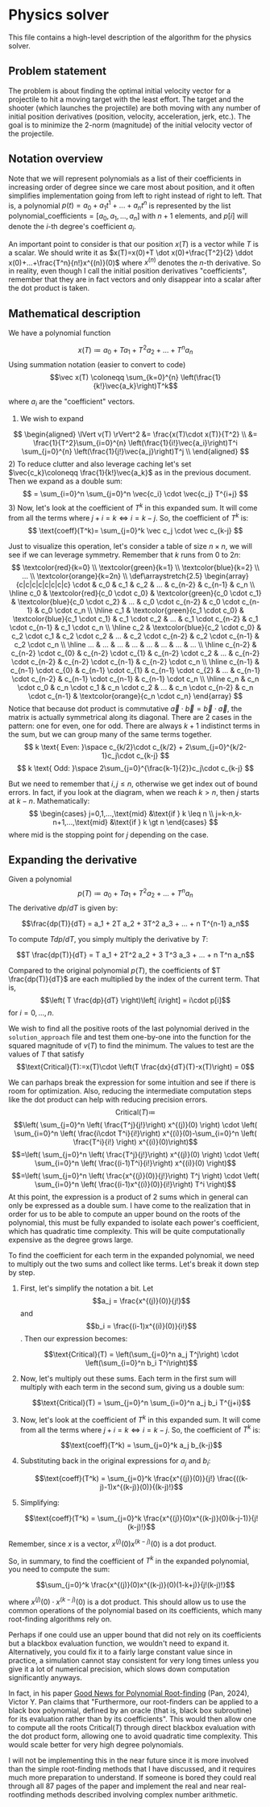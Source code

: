 # Physics solver
This file contains a high-level description of the algorithm for the physics solver.

## Problem statement
The problem is about finding the optimal initial velocity vector for a projectile to hit a moving target with the least effort. The target and the shooter (which launches the projectile) are both moving with any number of initial position derivatives (position, velocity, acceleration, jerk, etc.). The goal is to minimize the 2-norm (magnitude) of the initial velocity vector of the projectile.

## Notation overview
Note that we will represent polynomials as a list of their coefficients in increasing order of degree since we care most about position, and it often simplifies implementation going from left to right instead of right to left. That is, a polynomial $p(t)=a_0+a_1 t^1+...+a_n t^n$ is represented by the list $\text{polynomial\_coefficients}=[a_0,a_1,...,a_n]$ with $n+1$ elements, and $p[i]$ will denote the $i$-th degree's coefficient $a_i$.

An important point to consider is that our position $x(T)$ is a vector while $T$ is a scalar. We should write it as $x(T)=x(0)+T \dot x(0)+\frac{T^2}{2} \ddot x(0)+...+\frac{T^n}{n!}x^{(n)}(0)$ where $x^{(n)}$ denotes the $n$-th derivative. So in reality, even though I call the initial position derivatives "coefficients", remember that they are in fact vectors and only disappear into a scalar after the dot product is taken.

## Mathematical description

We have a polynomial function

$$x(T) \coloneqq a_0 + T a_1 + T^2 a_2  + ... + T^n a_n$$
Using summation notation (easier to convert to code)
$$\vec x(T) \coloneqq \sum_{k=0}^{n} \left(\frac{1}{k!}\vec{a_k}\right)T^k$$

where $a_i$ are the "coefficient" vectors. 
1) We wish to expand 

$$
\begin{aligned}
\lVert v(T) \rVert^2 &= \frac{x(T)\cdot x(T)}{T^2}
\\
&= \frac{1}{T^2}\sum_{i=0}^{n} \left(\frac{1}{i!}\vec{a_i}\right)T^i \sum_{j=0}^{n} \left(\frac{1}{j!}\vec{a_j}\right)T^j 
\\
\end{aligned}
$$
2) To reduce clutter and also leverage caching let's set $\vec{c_k}\coloneqq \frac{1}{k!}\vec{a_k}$ as in the previous document. Then we expand as a double sum:
$$
= \sum_{i=0}^n \sum_{j=0}^n \vec{c_i} \cdot \vec{c_j} T^{i+j}
$$
3) Now, let's look at the coefficient of $T^k$ in this expanded sum. It will come from all the terms where $j+i=k\iff i=k-j$. So, the coefficient of $T^k$ is:
$$
\text{coeff}(T^k)= \sum_{j=0}^k \vec c_j \cdot \vec c_{k-j}
$$

Just to visualize this operation, let's consider a table of size $n \times n$, we will see if we can leverage symmetry. Remember that $k$ runs from $0$ to $2n$:
$$
\textcolor{red}{k=0}
\\
\textcolor{green}{k=1}
\\
\textcolor{blue}{k=2}
\\
...
\\
\textcolor{orange}{k=2n}
\\
\def\arraystretch{2.5}
\begin{array}{c|c|c|c|c|c|c|c}
\cdot & c_0 & c_1 & c_2 & ... & c_{n-2} & c_{n-1} & c_n 
\\ \hline
c_0 & \textcolor{red}{c_0 \cdot c_0} & \textcolor{green}{c_0 \cdot c_1} & \textcolor{blue}{c_0 \cdot c_2} & ... & c_0 \cdot c_{n-2} & c_0 \cdot c_{n-1} & c_0 \cdot c_n
\\ \hline
c_1 & \textcolor{green}{c_1 \cdot c_0} & \textcolor{blue}{c_1 \cdot c_1} & c_1 \cdot c_2 & ... & c_1 \cdot c_{n-2} & c_1 \cdot c_{n-1} & c_1 \cdot c_n
\\ \hline
c_2 & \textcolor{blue}{c_2 \cdot c_0} & c_2 \cdot c_1 & c_2 \cdot c_2 & ... & c_2 \cdot c_{n-2} & c_2 \cdot c_{n-1} & c_2 \cdot c_n
\\ \hline
... & ... & ... & ... & ... & ... & ... & ...
\\ \hline
c_{n-2} & c_{n-2} \cdot c_{0} & c_{n-2} \cdot c_{1} & c_{n-2} \cdot c_2 & ... & c_{n-2} \cdot c_{n-2} & c_{n-2} \cdot c_{n-1} & c_{n-2} \cdot c_n
\\ \hline
c_{n-1} & c_{n-1} \cdot c_{0} & c_{n-1} \cdot c_{1} & c_{n-1} \cdot c_{2} & ... & c_{n-1} \cdot c_{n-2} & c_{n-1} \cdot c_{n-1} & c_{n-1} \cdot c_n
\\ \hline
c_n & c_n \cdot c_0 & c_n \cdot c_1 & c_n \cdot c_2 & ... & c_n \cdot c_{n-2} & c_n \cdot c_{n-1} & \textcolor{orange}{c_n \cdot c_n}
\end{array}
$$
Notice that because dot product is commutative $\vec a \cdot \vec b = \vec b \cdot \vec a$, the matrix is actually symmetrical along its diagonal. 
There are 2 cases in the pattern: one for even, one for odd. There are always $k+1$ indistinct terms in the sum, but we can group many of the same terms together.
$$
k \text{ Even: }\space c_{k/2}\cdot c_{k/2} + 2\sum_{j=0}^{k/2-1}c_j\cdot c_{k-j}
$$
$$
k \text{ Odd: }\space 2\sum_{j=0}^{\frac{k-1}{2}}c_j\cdot c_{k-j}
$$

But we need to remember that $i,j\leq n$, otherwise we get index out of bound errors. In fact, if you look at the diagram, when we reach $k>n$, then $j$ starts at $k-n$. Mathematically:
$$
\begin{cases}
j=0,1,...,\text{mid} &\text{if } k \leq n
\\
j=k-n,k-n+1,...,\text{mid} &\text{if } k \gt n
\end{cases}
$$
where $\text{mid}$ is the stopping point for $j$ depending on the case.

## Expanding the derivative
Given a polynomial
$$p(T) \coloneqq a_0 + T a_1 + T^2 a_2  + ... + T^n a_n$$
The derivative $dp/dT$ is given by:

$$\frac{dp(T)}{dT} = a_1 + 2T a_2 + 3T^2 a_3 + ... + n T^{n-1} a_n$$

To compute $T dp/dT$, you simply multiply the derivative by $T$:

$$T \frac{dp(T)}{dT} = T a_1 + 2T^2 a_2  + 3 T^3 a_3 + ... + n T^n a_n$$

Compared to the original polynomial $p(T)$, the coefficients of $T \frac{dp(T)}{dT}$ are each multiplied by the index of the current term. That is, $$\left( T \frac{dp}{dT} \right)\left[ i\right] = i\cdot p[i]$$ for $i=0,...,n$.

We wish to find all the positive roots of the last polynomial derived in the `solution_approach` file and test them one-by-one into the function for the squared magnitude of $v(T)$ to find the minimum. The values to test are the values of $T$ that satisfy $$\text{Critical}(T):=x(T)\cdot \left(T \frac{dx}{dT}(T)-x(T)\right) = 0$$

We can parhaps break the expression for some intuition and see if there is room for optimization. Also, reducing the intermediate computation steps like the dot product can help with reducing precision errors.
$$\text{Critical}(T)\coloneqq$$
$$\left( \sum_{j=0}^n \left( \frac{T^j}{j!}\right) x^{(j)}(0) \right) \cdot \left( \sum_{i=0}^n \left( \frac{i\cdot T^i}{i!}\right) x^{(i)}(0)-\sum_{i=0}^n \left( \frac{T^i}{i!} \right) x^{(i)}(0)\right)$$
$$=\left( \sum_{j=0}^n \left( \frac{T^j}{j!}\right) x^{(j)}(0) \right) \cdot \left( \sum_{i=0}^n \left( \frac{(i-1)T^i}{i!}\right) x^{(i)}(0) \right)$$
$$=\left( \sum_{j=0}^n \left( \frac{x^{(j)}(0)}{j!}\right) T^j \right) \cdot \left( \sum_{i=0}^n \left( \frac{(i-1)x^{(i)}(0)}{i!}\right) T^i \right)$$
At this point, the expression is a product of 2 sums which in general can only be expressed as a double sum. I have come to the realization that in order for us to be able to compute an upper bound on the roots of the polynomial, this must be fully expanded to isolate each power's coefficient, which has quadratic time complexity. This will be quite computationally expensive as the degree grows large.

To find the coefficient for each term in the expanded polynomial, we need to multiply out the two sums and collect like terms. Let's break it down step by step.

1) First, let's simplify the notation a bit. Let $$a_j = \frac{x^{(j)}(0)}{j!}$$ and $$b_i = \frac{(i-1)x^{(i)}(0)}{i!}$$. Then our expression becomes:

   $$\text{Critical}(T) = \left(\sum_{j=0}^n a_j T^j\right) \cdot \left(\sum_{i=0}^n b_i T^i\right)$$

2) Now, let's multiply out these sums. Each term in the first sum will multiply with each term in the second sum, giving us a double sum:

   $$\text{Critical}(T) = \sum_{j=0}^n \sum_{i=0}^n a_j b_i T^{j+i}$$

3) Now, let's look at the coefficient of $T^k$ in this expanded sum. It will come from all the terms where $j+i=k\iff i=k-j$. So, the coefficient of $T^k$ is:

   $$\text{coeff}(T^k) = \sum_{j=0}^k a_j b_{k-j}$$

4) Substituting back in the original expressions for $a_j$ and $b_i$:

   $$\text{coeff}(T^k) = \sum_{j=0}^k \frac{x^{(j)}(0)}{j!} \frac{((k-j)-1)x^{(k-j)}(0)}{(k-j)!}$$

5) Simplifying:

   $$\text{coeff}(T^k) = \sum_{j=0}^k \frac{x^{(j)}(0)x^{(k-j)}(0)(k-j-1)}{j!(k-j)!}$$

Remember, since $x$ is a vector, $x^{(j)}(0)x^{(k-j)}(0)$ is a dot product.

So, in summary, to find the coefficient of $T^k$ in the expanded polynomial, you need to compute the sum:

$$\sum_{j=0}^k \frac{x^{(j)}(0)x^{(k-j)}(0)(1-k+j)}{j!(k-j)!}$$

where $x^{(j)}(0)\cdot x^{(k-j)}(0)$ is a dot product.
This should allow us to use the common operations of the polynomial based on its coefficients, which many root-finding algorithms rely on.

Perhaps if one could use an upper bound that did not rely on its coefficients but a blackbox evaluation function, we wouldn't need to expand it. Alternatively, you could fix it to a fairly large constant value since in practice, a simulation cannot stay consistent for very long times unless you give it a lot of numerical precision, which slows down computation significantly anyways. 

In fact, in his paper [Good News for Polynomial Root-finding](https://arxiv.org/abs/1805.12042) (Pan, 2024), Victor Y. Pan claims that "Furthermore, our root-finders can be applied to a black box polynomial, defined by an oracle (that is, black box subroutine) for its evaluation rather than by its coefficients".  This would then allow one to compute all the roots $\text{Critical}(T)$ through direct blackbox evaluation with the dot product form, allowing one to avoid quadratic time complexity. This would scale better for very high degree polynomials.

I will not be implementing this in the near future since it is more involved than the simple root-finding methods that I have discussed, and it requires much more preparation to understand. If someone is bored they could real through all 87 pages of the paper and implement the real and near real-rootfinding methods described involving complex number arithmetic.